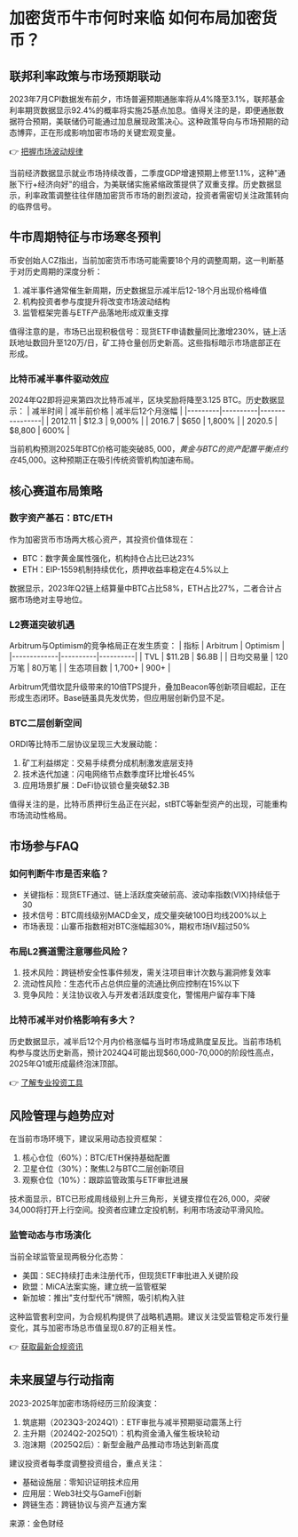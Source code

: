 # 加密货币牛市何时来临 如何布局加密货币？

## 联邦利率政策与市场预期联动

2023年7月CPI数据发布前夕，市场普遍预期通胀率将从4%降至3.1%，联邦基金利率期货数据显示92.4%的概率将实施25基点加息。值得关注的是，即便通胀数据符合预期，美联储仍可能通过加息展现政策决心。这种政策导向与市场预期的动态博弈，正在形成影响加密市场的关键宏观变量。

👉 [把握市场波动规律](https://bit.ly/okx_welcome)

当前经济数据显示就业市场持续改善，二季度GDP增速预期上修至1.1%，这种"通胀下行+经济向好"的组合，为美联储实施紧缩政策提供了双重支撑。历史数据显示，利率政策调整往往伴随加密货币市场的剧烈波动，投资者需密切关注政策转向的临界信号。

## 牛市周期特征与市场寒冬预判

币安创始人CZ指出，当前加密货币市场可能需要18个月的调整周期，这一判断基于对历史周期的深度分析：
1. 减半事件通常催生新周期，历史数据显示减半后12-18个月出现价格峰值
2. 机构投资者参与度提升将改变市场波动结构
3. 监管框架完善与ETF产品落地形成双重支撑

值得注意的是，市场已出现积极信号：现货ETF申请数量同比激增230%，链上活跃地址数回升至120万/日，矿工持仓量创历史新高。这些指标暗示市场底部正在形成。

### 比特币减半事件驱动效应

2024年Q2即将迎来第四次比特币减半，区块奖励将降至3.125 BTC。历史数据显示：
| 减半时间 | 减半前价格 | 减半后12个月涨幅 |
|---------|----------|----------------|
| 2012.11 | $12.3    | 9,000%         |
| 2016.7  | $650     | 1,800%         |
| 2020.5  | $8,800   | 600%           |

当前机构预测2025年BTC价格可能突破$85,000，黄金与BTC的资产配置平衡点约在$45,000。这种预期正在吸引传统资管机构加速布局。

## 核心赛道布局策略

### 数字资产基石：BTC/ETH

作为加密货币市场两大核心资产，其投资价值体现在：
- BTC：数字黄金属性强化，机构持仓占比已达23%
- ETH：EIP-1559机制持续优化，质押收益率稳定在4.5%以上

数据显示，2023年Q2链上结算量中BTC占比58%，ETH占比27%，二者合计占据市场绝对主导地位。

### L2赛道突破机遇

Arbitrum与Optimism的竞争格局正在发生质变：
| 指标         | Arbitrum | Optimism |
|-------------|----------|----------|
| TVL         | $11.2B   | $6.8B    |
| 日均交易量  | 120万笔  | 80万笔   |
| 生态项目数  | 1,700+   | 900+     |

Arbitrum凭借坎昆升级带来的10倍TPS提升，叠加Beacon等创新项目崛起，正在形成生态闭环。Base链虽具先发优势，但应用层创新仍显不足。

### BTC二层创新空间

ORDI等比特币二层协议呈现三大发展动能：
1. 矿工利益绑定：交易手续费分成机制激发底层支持
2. 技术迭代加速：闪电网络节点数季度环比增长45%
3. 应用场景扩展：DeFi协议锁仓量突破$2.3B

值得关注的是，比特币质押衍生品正在兴起，stBTC等新型资产的出现，可能重构市场流动性格局。

## 市场参与FAQ

### 如何判断牛市是否来临？
- 关键指标：现货ETF通过、链上活跃度突破前高、波动率指数(VIX)持续低于30
- 技术信号：BTC周线级别MACD金叉，成交量突破100日均线200%以上
- 市场表现：山寨币指数相对BTC涨幅超30%，期权市场IV超过50%

### 布局L2赛道需注意哪些风险？
1. 技术风险：跨链桥安全性事件频发，需关注项目审计次数与漏洞修复效率
2. 流动性风险：生态代币占总供应量的流通比例应控制在15%以下
3. 竞争风险：关注协议收入与开发者活跃度变化，警惕用户留存率下降

### 比特币减半对价格影响有多大？
历史数据显示，减半后12个月内价格涨幅与当时市场成熟度呈反比。当前市场机构参与度达历史新高，预计2024Q4可能出现$60,000-70,000的阶段性高点，2025年Q1或形成最终泡沫顶部。

👉 [了解专业投资工具](https://bit.ly/okx_welcome)

## 风险管理与趋势应对

在当前市场环境下，建议采用动态投资框架：
1. 核心仓位（60%）：BTC/ETH保持基础配置
2. 卫星仓位（30%）：聚焦L2与BTC二层创新项目
3. 观察仓位（10%）：跟踪监管政策与ETF审批进展

技术面显示，BTC已形成周线级别上升三角形，关键支撑位在$26,000，突破$34,000将打开上行空间。投资者应建立定投机制，利用市场波动平滑风险。

### 监管动态与市场演化

当前全球监管呈现两极分化态势：
- 美国：SEC持续打击未注册代币，但现货ETF审批进入关键阶段
- 欧盟：MiCA法案实施，建立统一监管框架
- 新加坡：推出"支付型代币"牌照，吸引机构入驻

这种监管套利空间，为合规机构提供了战略机遇期。建议关注受监管稳定币发行量变化，其与加密市场总市值呈现0.87的正相关性。

👉 [获取最新合规资讯](https://bit.ly/okx_welcome)

## 未来展望与行动指南

2023-2025年加密市场将经历三阶段演变：
1. 筑底期（2023Q3-2024Q1）：ETF审批与减半预期驱动震荡上行
2. 主升期（2024Q2-2025Q1）：机构资金涌入催生板块轮动
3. 泡沫期（2025Q2后）：新型金融产品推动市场达到新高度

建议投资者每季度调整投资组合，重点关注：
- 基础设施层：零知识证明技术应用
- 应用层：Web3社交与GameFi创新
- 跨链生态：跨链协议与资产互通方案

来源：金色财经